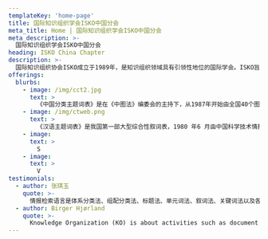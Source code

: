 ```yaml
---
templateKey: 'home-page'
title: 国际知识组织学会ISKO中国分会
meta_title: Home | 国际知识组织学会ISKO中国分会
meta_description: >-
  国际知识组织学会ISKO中国分会
heading: ISKO China Chapter
description: >-
  国际知识组织协会ISKO成立于1989年，是知识组织领域具有引领性地位的国际学会。ISKO旨在推进图书馆、数据库、词典和互联网等基于各种目的、各种形式的概念性知识组织工作。ISKOCN是ISKO中国分会的官方网站，旨在汇集华人知识组织学者和领域内优秀资源，促进知识组织的国内外交流与合作。
offerings:
  blurbs:
    - image: /img/cct2.jpg
      text: >
        《中国分类主题词表》是在《中图法》编委会的主持下，从1987年开始由全国40个图书情报单位共同参加编制，1994年出版的一部大型文献标引工具书。它是在《中图法》第三版（包括《资料法》第三版）和《汉语主题词表》（以下简称《汉表》）的基础上，为实现分类主题一体化标引，为机助标引、自动标引提供条件，降低标引难度，提高检索效率和标引工作效率，编制而成的分类检索语言和主题检索语言兼容互换的工具.
    - image: /img/ctweb.png
      text: >
        《汉语主题词表》是我国第一部大型综合性叙词表，1980 年6 月由中国科学技术情报研究所（现中国科学技术信息研究所）作为主持单位编制、科学技术文献出版社出版，包括自然科学和社会科学领域，共收词汇108 568 个。《汉语主题词表》是我国情报界与图书馆界20 世纪70 年代集体协作的智慧结晶。汉语主题词表（工程技术卷）》的重新编制是新时期我国图书情报界全国性大协作工程的成果，是网络在线编制叙词表的协同示范.
    - image: 
      text: >
        S
    - image: 
      text: >
        V
testimonials:
  - author: 张琪玉
    quote: >-
      情报检索语言是体系分类法、组配分类法、标题法、单元词法、叙词法、关键词法以及各种代码体系和引证关系追溯法等的统称。
  - author: Birger Hjørland
    quote: >-
      Knowledge Organization (KO) is about activities such as document description, indexing and classification performed in libraries, databases, archives etc. 
---
```

